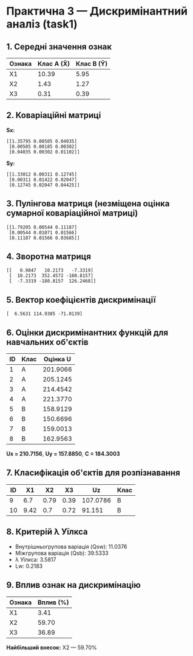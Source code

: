 # Практична 3 — Дискримінантний аналіз (task1)

## 1. Середні значення ознак

| Ознака | Клас A (X̄) | Клас B (Ȳ) |
|--------|-------------|-------------|
| X1 | 10.39 | 5.95 |
| X2 | 1.43 | 1.27 |
| X3 | 0.31 | 0.39 |

## 2. Коваріаційні матриці

**Sx:**
```
[[1.35795 0.00505 0.04035]
 [0.00505 0.00185 0.00302]
 [0.04035 0.00302 0.01102]]
```
**Sy:**
```
[[1.33012 0.00311 0.12745]
 [0.00311 0.01422 0.02047]
 [0.12745 0.02047 0.04425]]
```

## 3. Пулінгова матриця (незміщена оцінка сумарної коваріаційної матриці)
```
[[1.79205 0.00544 0.11187]
 [0.00544 0.01071 0.01566]
 [0.11187 0.01566 0.03685]]
```

## 4. Зворотна матриця
```
[[   0.9847   10.2173   -7.3319]
 [  10.2173  352.4572 -180.8157]
 [  -7.3319 -180.8157  126.2468]]
```

## 5. Вектор коефіцієнтів дискримінації
```
[  6.5631 114.9385 -71.0139]
```

## 6. Оцінки дискримінантних функцій для навчальних об'єктів

| ID | Клас | Оцінка U |
|----|------|-----------|
| 1 | A | 201.9066 |
| 2 | A | 205.1245 |
| 3 | A | 214.4542 |
| 4 | A | 221.3770 |
| 5 | B | 158.9129 |
| 6 | B | 150.6696 |
| 7 | B | 159.0013 |
| 8 | B | 162.9563 |

**Ux = 210.7156**, **Uy = 157.8850**, **C = 184.3003**

## 7. Класифікація об'єктів для розпізнавання

| ID | X1 | X2 | X3 | Uz | Клас |
|----|----|----|----|------|------|
| 9 | 6.7 | 0.79 | 0.39 | 107.0786 | B |
| 10 | 9.42 | 0.7 | 0.72 | 91.151 | B |

## 8. Критерій λ Уїлкса

- Внутрішньогрупова варіація (Qsw): 11.0376
- Міжгрупова варіація (Qsb): 39.5333
- λ Уїлкса: 3.5817
- Lw: 0.2183

## 9. Вплив ознак на дискримінацію

| Ознака | Вплив (%) |
|--------|------------|
| X1 | 3.41 |
| X2 | 59.70 |
| X3 | 36.89 |

**Найбільший внесок:** X2 — 59.70%

